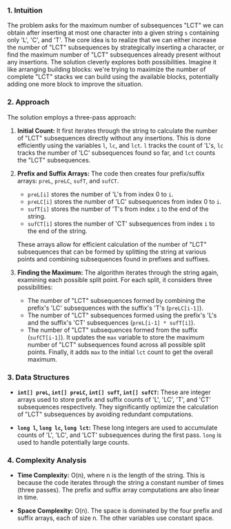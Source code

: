 ### 1. Intuition

The problem asks for the maximum number of subsequences "LCT" we can obtain after inserting at most one character into a given string `s` containing only 'L', 'C', and 'T'.  The core idea is to realize that we can either increase the number of "LCT" subsequences by strategically inserting a character, or find the maximum number of "LCT" subsequences already present without any insertions.  The solution cleverly explores both possibilities. Imagine it like arranging building blocks: we're trying to maximize the number of complete "LCT" stacks we can build using the available blocks, potentially adding one more block to improve the situation.

### 2. Approach

The solution employs a three-pass approach:

1. **Initial Count:** It first iterates through the string to calculate the number of "LCT" subsequences directly without any insertions.  This is done efficiently using the variables `l`, `lc`, and `lct`. `l` tracks the count of 'L's, `lc` tracks the number of 'LC' subsequences found so far, and `lct` counts the "LCT" subsequences.

2. **Prefix and Suffix Arrays:**  The code then creates four prefix/suffix arrays: `preL`, `preLC`, `sufT`, and `sufCT`.
    - `preL[i]` stores the number of 'L's from index 0 to `i`.
    - `preLC[i]` stores the number of 'LC' subsequences from index 0 to `i`.
    - `sufT[i]` stores the number of 'T's from index `i` to the end of the string.
    - `sufCT[i]` stores the number of 'CT' subsequences from index `i` to the end of the string.

   These arrays allow for efficient calculation of the number of "LCT" subsequences that can be formed by splitting the string at various points and combining subsequences found in prefixes and suffixes.

3. **Finding the Maximum:** The algorithm iterates through the string again, examining each possible split point. For each split, it considers three possibilities:
    - The number of "LCT" subsequences formed by combining the prefix's 'LC' subsequences with the suffix's 'T's (`preLC[i-1]`).
    - The number of "LCT" subsequences formed using the prefix's 'L's and the suffix's 'CT' subsequences (`preL[i-1] * sufT[i]`).
    - The number of "LCT" subsequences formed from the suffix (`sufCT[i-1]`).
    It updates the `max` variable to store the maximum number of "LCT" subsequences found across all possible split points.  Finally, it adds `max` to the initial `lct` count to get the overall maximum.

### 3. Data Structures

- **`int[] preL`, `int[] preLC`, `int[] sufT`, `int[] sufCT`:** These are integer arrays used to store prefix and suffix counts of 'L', 'LC', 'T', and 'CT' subsequences respectively. They significantly optimize the calculation of "LCT" subsequences by avoiding redundant computations.

- **`long l`, `long lc`, `long lct`:**  These long integers are used to accumulate counts of 'L', 'LC', and 'LCT' subsequences during the first pass. `long` is used to handle potentially large counts.


### 4. Complexity Analysis

- **Time Complexity:** O(n), where n is the length of the string. This is because the code iterates through the string a constant number of times (three passes). The prefix and suffix array computations are also linear in time.

- **Space Complexity:** O(n). The space is dominated by the four prefix and suffix arrays, each of size n.  The other variables use constant space.
